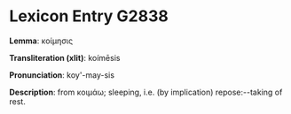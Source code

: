 # Lexicon Entry G2838

**Lemma**: κοίμησις

**Transliteration (xlit)**: koímēsis

**Pronunciation**: koy'-may-sis

**Description**:
from κοιμάω; sleeping, i.e. (by implication) repose:--taking of rest.
